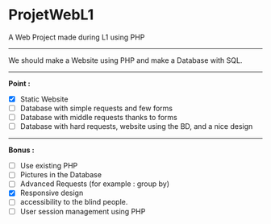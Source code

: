 # ProjetWebL1
A Web Project made during L1 using PHP

----

We should make a Website using PHP and make a Database with SQL.

----
**Point :**

- [x] Static Website
- [ ] Database with simple requests and few forms
- [ ] Database with middle requests thanks to forms
- [ ] Database with hard requests, website using the BD, and a nice design

----
**Bonus :**

- [ ] Use existing PHP
- [ ] Pictures in the Database
- [ ] Advanced Requests (for example : group by)
- [x] Responsive design
- [ ] accessibility to the blind people.
- [ ] User session management using PHP
